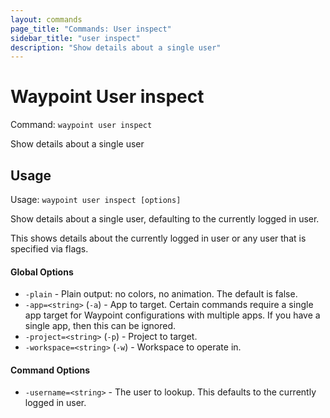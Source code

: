 ```yaml
---
layout: commands
page_title: "Commands: User inspect"
sidebar_title: "user inspect"
description: "Show details about a single user"
---
```


# Waypoint User inspect

Command: `waypoint user inspect`

Show details about a single user


## Usage

Usage: `waypoint user inspect [options]`


  Show details about a single user, defaulting to the currently logged in user.

  This shows details about the currently logged in user or any user that
  is specified via flags.

#### Global Options

- `-plain` - Plain output: no colors, no animation. The default is false.
- `-app=<string>` (`-a`) - App to target. Certain commands require a single app target for Waypoint configurations with multiple apps. If you have a single app, then this can be ignored.
- `-project=<string>` (`-p`) - Project to target.
- `-workspace=<string>` (`-w`) - Workspace to operate in.

#### Command Options

- `-username=<string>` - The user to lookup. This defaults to the currently logged in user.


